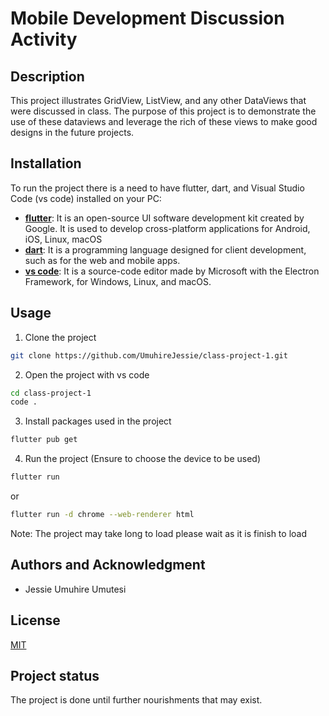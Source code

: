 # Mobile Development Discussion Activity



## Description

This project illustrates GridView, ListView, and any other DataViews that were discussed in class. The purpose of this project is to demonstrate the use of these dataviews and leverage the rich of these views to make good designs in the future projects.


## Installation

To run the project there is a need to have flutter, dart, and Visual Studio Code (vs code) installed on your PC:

- **[flutter](https://docs.flutter.dev/get-started/install)**: It is an open-source UI software development kit created by Google. It is used to develop cross-platform applications for Android, iOS, Linux, macOS
- **[dart](https://dart.dev/)**: It is a programming language designed for client development, such as for the web and mobile apps.
- **[vs code](https://code.visualstudio.com/download)**: It is a source-code editor made by Microsoft with the Electron Framework, for Windows, Linux, and macOS.

## Usage


1. Clone the project 

``` bash
git clone https://github.com/UmuhireJessie/class-project-1.git
```

2. Open the project with vs code

``` bash
cd class-project-1
code .
```

3. Install packages used in the project

``` bash
flutter pub get
```

4. Run the project (Ensure to choose the device to be used)

``` bash
flutter run
```
or 
``` bash
flutter run -d chrome --web-renderer html
```

Note: The project may take long to load please wait as it is finish to load

## Authors and Acknowledgment

- Jessie Umuhire Umutesi

## License
[MIT](https://choosealicense.com/licenses/mit/)

## Project status
The project is done until further nourishments that may exist.

